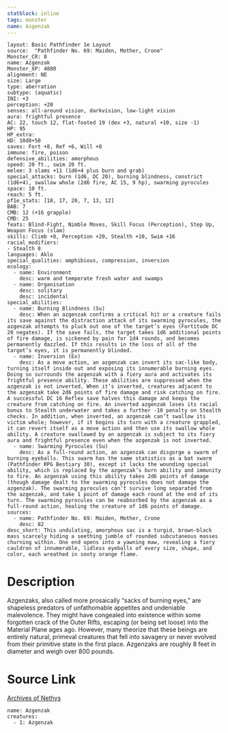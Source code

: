 ```yaml
---
statblock: inline
tags: monster
name: Azgenzak
---
```

```statblock
layout: Basic Pathfinder 1e Layout
source:  "Pathfinder No. 69: Maiden, Mother, Crone"
Monster_CR: 8
name: Azgenzak
Monster_XP: 4800
alignment: NE
size: Large
type: aberration
subtype: (aquatic)
INI: +3
perception: +20
senses: all-around vision, darkvision, low-light vision
aura: frightful presence
AC: 22, touch 12, flat-footed 19 (dex +3, natural +10, size -1)
HP: 95
HP_extra: 
HD: 10d8+50
saves: Fort +8, Ref +6, Will +8
immune: fire, poison
defensive_abilities: amorphous
speed: 20 ft., swim 20 ft.
melee: 3 slams +11 (1d6+4 plus burn and grab)
special_attacks: burn (1d6, DC 20), burning blindness, constrict (1d6+4), swallow whole (2d6 fire, AC 15, 9 hp), swarming pyrocules
space: 10 ft.
reach: 5 ft.
pf1e_stats: [18, 17, 20, 7, 13, 12]
BAB: 7
CMB: 12 (+16 grapple)
CMD: 25
feats: Blind-Fight, Nimble Moves, Skill Focus (Perception), Step Up, Weapon Focus (slam)
skills: Climb +8, Perception +20, Stealth +10, Swim +16
racial_modifiers:
- Stealth 8
languages: Aklo
special_qualities: amphibious, compression, inversion
ecology:
  - name: Environment
    desc: warm and temperate fresh water and swamps
  - name: Organisation
    desc: solitary
    desc: incidental
special_abilities:
  - name: Burning Blindness (Su)
    desc: When an azgenzak confirms a critical hit or a creature fails its save against the distraction attack of its swarming pyrocules, the azgenzak attempts to pluck out one of the target’s eyes (Fortitude DC 20 negates). If the save fails, the target takes 1d6 additional points of fire damage, is sickened by pain for 1d4 rounds, and becomes permanently dazzled. If this results in the loss of all of the target’s eyes, it is permanently blinded.
  - name: Inversion (Ex)
    desc: As a move action, an azgenzak can invert its sac-like body, turning itself inside out and exposing its innumerable burning eyes. Doing so surrounds the azgenzak with a fiery aura and activates its frightful presence ability. These abilities are suppressed when the azgenzak is not inverted. When it’s inverted, creatures adjacent to the azgenzak take 2d6 points of fire damage and risk catching on fire. A successful DC 16 Reflex save halves this damage and keeps the creature from catching on fire. An inverted azgenzak loses its racial bonus to Stealth underwater and takes a further -10 penalty on Stealth checks. In addition, when inverted, an azgenzak can’t swallow its victim whole; however, if it begins its turn with a creature grappled, it can revert itself as a move action and then use its swallow whole ability. A creature swallowed by an azgenzak is subject to its fiery aura and frightful presence even when the azgenzak is not inverted.
  - name: Swarming Pyrocules (Su)
    desc: As a full-round action, an azgenzak can disgorge a swarm of burning eyeballs. This swarm has the same statistics as a bat swarm (Pathfinder RPG Bestiary 30), except it lacks the wounding special ability, which is replaced by the azgenzak’s burn ability and immunity to fire. An azgenzak using this ability takes 2d6 points of damage (though damage dealt to the swarming pyrocules does not damage the azgenzak). The swarming pyrocules can’t survive long separated from the azgenzak, and take 1 point of damage each round at the end of its turn. The swarming pyrocules can be reabsorbed by the azgenzak as a full-round action, healing the creature of 1d6 points of damage.
sources:
  - name: Pathfinder No. 69: Maiden, Mother, Crone
    desc: 82
desc_short: This undulating, amorphous sac is a turgid, brown-black mass scarcely hiding a seething jumble of rounded subcutaneous masses churning within. One end opens into a yawning maw, revealing a fiery cauldron of innumerable, lidless eyeballs of every size, shape, and color, each wreathed in sooty orange flame. 
```
# Description
Azgenzaks, also called more prosaically “sacks of burning eyes,” are shapeless predators of unfathomable appetites and undeniable malevolence. They might have congealed into existence within some forgotten crack of the Outer Rifts, escaping (or being set loose) into the Material Plane ages ago. However, many theorize that these beings are entirely natural, primeval creatures that fell into savagery or never evolved from their primitive state in the first place. Azgenzaks are roughly 8 feet in diameter and weigh over 800 pounds. 
# Source Link
[Archives of Nethys](https://aonprd.com/MonsterDisplay.aspx?ItemName=Azgenzak)
```encounter-table
name: Azgenzak
creatures:
  - 1: Azgenzak
```
